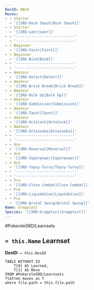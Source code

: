 ```yaml
---
DexID: 0854
Moves:
- - Starter
  - '[[SRD-Rock Smash|Rock Smash]]'
- - Starter
  - '[[SRD-Leer|Leer]]'
- - '---------------------------'
  - '---------------------------'
- - Beginner
  - '[[SRD-Feint|Feint]]'
- - Beginner
  - '[[SRD-Bind|Bind]]'
- - '---------------------------'
  - '---------------------------'
- - Amateur
  - '[[SRD-Detect|Detect]]'
- - Amateur
  - '[[SRD-Brick Break|Brick Break]]'
- - Amateur
  - '[[SRD-Bulk Up|Bulk Up]]'
- - Amateur
  - '[[SRD-Submission|Submission]]'
- - Amateur
  - '[[SRD-Taunt|Taunt]]'
- - Amateur
  - '[[SRD-Octolock|Octolock]]'
- - Amateur
  - '[[SRD-Octazooka|Octazooka]]'
- - '---------------------------'
  - '---------------------------'
- - Ace
  - '[[SRD-Reversal|Reversal]]'
- - Ace
  - '[[SRD-Superpower|Superpower]]'
- - Ace
  - '[[SRD-Topsy-Turvy|Topsy-Turvy]]'
- - '---------------------------'
  - '---------------------------'
- - Pro
  - '[[SRD-Close Combat|Close Combat]]'
- - Pro
  - '[[SRD-Liquidation|Liquidation]]'
- - Pro
  - '[[SRD-Brutal Swing|Brutal Swing]]'
Name: Grapploct
Species: '[[SRD-Grapploct|Grapploct]]'
---
```


#PokeroleSRD/Learnsets

## `= this.Name` Learnset

**DexID:** `= this.DexID`

```dataview
TABLE WITHOUT ID
    T[0] AS Learned,
    T[1] AS Move
FROM #PokeroleSRD/Learnsets
flatten moves as T
where file.path = this.file.path
```
